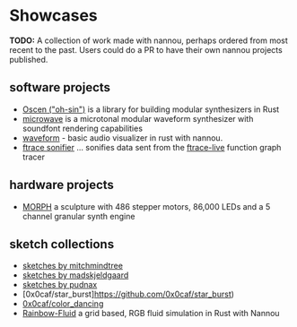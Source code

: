# Showcases

**TODO:** A collection of work made with nannou, perhaps ordered from most
recent to the past. Users could do a PR to have their own nannou projects
published.

## software projects
* [Oscen ("oh-sin")](https://github.com/reedrosenbluth/oscen) is a library for building modular synthesizers in Rust
* [microwave](https://github.com/Woyten/tune/tree/master/microwave) is a microtonal modular waveform synthesizer with soundfont rendering capabilities
* [waveform](https://github.com/julesyoungberg/waveform) - basic audio visualizer in rust with nannou.
* [ftrace sonifier](https://github.com/castor-software/rethread/tree/master/code/ftrace_sonifier) ... sonifies data sent from the [ftrace-live](https://github.com/namhyung/uftrace) function graph tracer

## hardware projects
* [MORPH](https://twitter.com/nburdy/status/1360220925820604419) a sculpture with 486 stepper motors, 86,000 LEDs and a 5 channel granular synth engine

## sketch collections
* [sketches by mitchmindtree](https://github.com/mitchmindtree/nannou-sketches)
* [sketches by madskjeldgaard ](https://github.com/madskjeldgaard/nannou-sketches)
* [sketches by pudnax](https://github.com/pudnax/sketches)
* [0x0caf/star_burst]https://github.com/0x0caf/star_burst)
* [0x0caf/color_dancing](https://github.com/0x0caf/color_dancing)
* [Rainbow-Fluid](https://github.com/Cc618/Rainbow-Fluid) a grid based, RGB fluid simulation in Rust with Nannou
